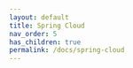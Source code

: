 ```yaml
---
layout: default
title: Spring Cloud
nav_order: 5
has_children: true
permalink: /docs/spring-cloud
---
```


